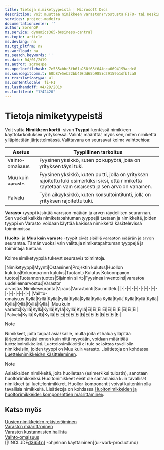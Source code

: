```yaml
---
title: Tietoja nimiketyypeistä | Microsoft Docs
description: Voit muuttaa nimikkeen varastonarvostusta FIFO- tai Keskiarvo-arvostusmenetelmällä, esimerkiksi silloin, kun nimikkeen kustannusten muutoksen syynä on jokin muu kuin tapahtuma.
services: project-madeira
documentationcenter: ''
author: SorenGP
ms.service: dynamics365-business-central
ms.topic: article
ms.devlang: na
ms.tgt_pltfrm: na
ms.workload: na
ms.search.keywords: ''
ms.date: 04/01/2019
ms.author: sgroespe
ms.openlocfilehash: 7e535abbc3fb61a958f63f648cca6694199acdc8
ms.sourcegitcommit: 60b87e5eb32bb408dd65b9855c29159b1dfbfca8
ms.translationtype: HT
ms.contentlocale: fi-FI
ms.lasthandoff: 04/29/2019
ms.locfileid: "1242420"
---
```

# <a name="about-item-types"></a>Tietoja nimiketyypeistä
Voit valita **Nimikkeen kortti** -sivun **Tyyppi**-kentässä nimikkeen käyttötarkoituksen yrityksessä. Valinta määrittää myös sen, miten nimikettä ylläpidetään järjestelmässä. Valittavana on seuraavat kolme vaihtoehtoa:

|Asetus|Tyypillinen tarkoitus|
|------|-----------|
|Vaihto-omaisuus|Fyysinen yksikkö, kuten polkupyörä, jolla on yrityksen täysi tuki.|
|Muu kuin varasto|Fyysinen yksikkö, kuten pultti, jolla on yrityksen rajoitettu tuki esimerkiksi siksi, että nimikettä käytetään vain sisäisesti ja sen arvo on vähäinen.|
|Palvelu|Työn aikayksikkö, kuten konsultointitunti, jolla on yrityksen rajoitettu tuki.|

**Varasto**-tyyppi käsittää varaston määrän ja arvon täydellisen seurannan. Sen vuoksi kaikkia nimiketapahtuman tyyppejä tuetaan ja nimikkeitä, joiden tyyppi on Varasto, voidaan käyttää kaikissa nimikkeitä käsittelevissä toiminnoissa.

**Huolto**- ja **Muu kuin varasto** -tyypit eivät sisällä varaston määrän ja arvon seurantaa. Tämän vuoksi vain valittuja nimiketapahtuman tyyppejä ja toimintoja tuetaan.

Kolme nimiketyyppiä tukevat seuraavia toimintoja.

|Nimiketyyppi|Myynti|Ostaminen|Projektin kulutus|Huollon kulutus|Kokoonpanon kulutus|Tuotanto Kulutus|Kokoonpanon tuotos|Tuotannon tuotos|Sijainnin siirto|Fyysinen inventointi|varaston uudelleenarvostus|Varaston arvostus|Nimikeseuranta|Varaus|Varastointi|Suunnittelu|
|-|-|-|-|-|-|-|-|-|-|-|-|-|-|-|-|-|-|
|Vaihto-omaisuus|Kyllä|Kyllä|Kyllä|Kyllä|Kyllä|Kyllä|Kyllä|Kyllä|Kyllä|Kyllä|Kyllä|Kyllä|Kyllä|Kyllä|Kyllä|Kyllä|
|Muu kuin varasto|Kyllä|Kyllä|Kyllä|Kyllä|Kyllä|Kyllä|Ei|Ei|Ei|Ei|Ei|Ei|Ei|Ei|Ei|Ei|
|Palvelu|Kyllä|Kyllä|Kyllä|Ei|Ei|Ei|Ei|Ei|Ei|Ei|Ei|Ei|Ei|Ei|Ei|Ei|

> [!NOTE]
> Nimikkeet, joita tarjoat asiakkaille, mutta joita et halua ylläpitää järjestelmässäsi ennen kuin niitä myydään, voidaan määrittää luettelonimikkeiksi. Luettelonimikkeitä ei tule sekoittaa tavallisiin nimikkeisiin, joiden tyyppi on Muu kuin varasto. Lisätietoja on kohdassa [Luettelonimikkeiden käsitteleminen](inventory-how-work-nonstock-items.md).

> [!NOTE]
> Asiakkaiden nimikkeitä, joita huolletaan (esimerkiksi tulostin), sanotaan huoltonimikkeiksi. Huoltonimikkeet eivät ole samanlaisia kuin tavalliset nimikkeet tai luettelonimikkeet. Huollon komponentit voivat kuitenkin olla tavallisia nimikkeitä. Lisätietoja on kohdassa [Huoltonimikkeiden ja huoltonimikkeiden komponenttien määrittäminen](service-how-setup-service-items.md).

## <a name="see-also"></a>Katso myös
[Uusien nimikkeiden rekisteröiminen](inventory-how-register-new-items.md)  
[Varaston määrittäminen](inventory-setup-inventory.md)  
[Varaston kustannusten hallinta](finance-manage-inventory-costs.md)  
[Vaihto-omaisuus](inventory-manage-inventory.md)  
[[!INCLUDE[d365fin](includes/d365fin_md.md)] -ohjelman käyttäminen](ui-work-product.md)
